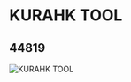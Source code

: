 # KURAHK TOOL
## 44819
![KURAHK TOOL](https://lc-www-live-s.legocdn.com/media/bricks/5/2/4220641.jpg)